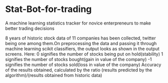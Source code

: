 # Stat-Bot-for-trading
A machine learning statistics tracker for novice enterpreneurs to make better trading decisions

8 years of historic stock data of 11 companies has been collected, twitter being one among them.On preprocessing the data and passing it through machine learning scikit classifiers, the output looks as shown in the output screens.
Here: 
0 signifies the number of stocks being put on hold(stability)
1 signifies the number of stocks bought(gain in value of the company)
-1 signifies the number of stocks sold(loss in value of the company)
Accuracy of the results obtained, calculated by the ratio (results predicted by the algorithm)/(results obtained from historic data) 
